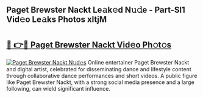 ## Paget Brewster Nackt Le𝚊k𝚎d N𝚞𝚍e - Part-Sl1 Vid𝚎o Le𝚊ks Photos xltjM

# <h2><a href="http://fba9lk7.evod.top/?m=Paget+Brewster+Nackt">🔗 👉🔴 Paget Brewster Nackt Vid𝚎o Ph𝚘t𝚘s</a></h2>

[![Paget Brewster Nackt N𝚞d𝚎s](https://i.imgur.com/8V9OHl7.gif)](http://fba9lk7.evod.top/?m=Paget+Brewster+Nackt)
Online entertainer Paget Brewster Nackt and digital artist, celebrated for disseminating dance and lifestyle content through collaborative dance performances and short videos. A public figure like Paget Brewster Nackt, with a strong social media presence and a large following, can wield significant influence. 
